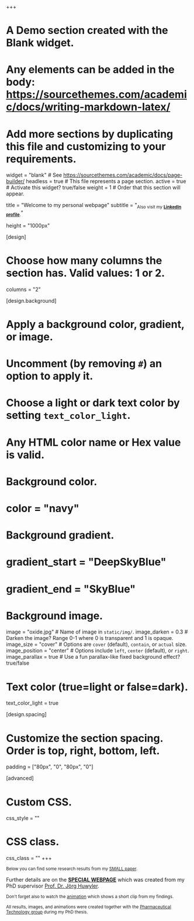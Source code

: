 +++
# A Demo section created with the Blank widget.
# Any elements can be added in the body: https://sourcethemes.com/academic/docs/writing-markdown-latex/
# Add more sections by duplicating this file and customizing to your requirements.

widget = "blank"  # See https://sourcethemes.com/academic/docs/page-builder/
headless = true  # This file represents a page section.
active = true  # Activate this widget? true/false
weight = 1  # Order that this section will appear.

title = "Welcome to my personal webpage"
subtitle = "<sub>Also visit my **[LinkedIn profile](https://ch.linkedin.com/in/emrecoerek)**.</sub>"

height = "1000px"

[design]
  # Choose how many columns the section has. Valid values: 1 or 2.
  columns = "2"

[design.background]
  # Apply a background color, gradient, or image.
  #   Uncomment (by removing `#`) an option to apply it.
  #   Choose a light or dark text color by setting `text_color_light`.
  #   Any HTML color name or Hex value is valid.

  # Background color.
  # color = "navy"
  
  # Background gradient.
  # gradient_start = "DeepSkyBlue"
  # gradient_end = "SkyBlue"
  
  # Background image.
  image = "oxide.jpg"  # Name of image in `static/img/`.
  image_darken = 0.3  # Darken the image? Range 0-1 where 0 is transparent and 1 is opaque.
  image_size = "cover"  #  Options are `cover` (default), `contain`, or `actual` size.
  image_position = "center"  # Options include `left`, `center` (default), or `right`.
  image_parallax = true  # Use a fun parallax-like fixed background effect? true/false

  # Text color (true=light or false=dark).
  text_color_light = true

[design.spacing]
  # Customize the section spacing. Order is top, right, bottom, left.
  padding = ["80px", "0", "80px", "0"]

[advanced]
 # Custom CSS. 
 css_style = ""
 
 # CSS class.
 css_class = ""
+++




<sub>Below you can find some research results from my [SMALL paper](https://doi.org/10.1002/smll.202000746).</sub>


Further details are on the **[SPECIAL WEBPAGE](https://188.68.41.189/zebrafish/index.html)** which was created from my PhD supervisor [Prof. Dr. Jörg Huwyler](https://pharma.unibas.ch/de/personen/joerg-huwyler-1475/).


<sub>Don't forget also to watch the [animation](#video) which shows a short clip from my findings.</sub>

<sub>All results, images, and animations were created together with the [Pharmaceutical Technology group](https://pharma.unibas.ch/de/research/research-groups/pharmaceutical-technology-2253/) during my PhD thesis.</sub>
